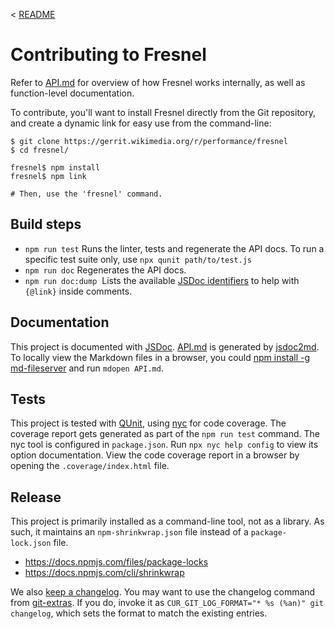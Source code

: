 < [README](./README.md)

# Contributing to Fresnel

Refer to [API.md](./API.md) for overview of how Fresnel works
internally, as well as function-level documentation.

To contribute, you'll want to install Fresnel directly from the
Git repository, and create a dynamic link for easy use from the
command-line:

```
$ git clone https://gerrit.wikimedia.org/r/performance/fresnel
$ cd fresnel/

fresnel$ npm install
fresnel$ npm link

# Then, use the 'fresnel' command.
```

## Build steps

* `npm run test`
  Runs the linter, tests and regenerate the API docs.
  To run a specific test suite only, use `npx qunit path/to/test.js`
* `npm run doc`
  Regenerates the API docs.
* `npm run doc:dump`
  Lists the available [JSDoc identifiers](https://github.com/jsdoc2md/jsdoc-to-markdown/wiki/Listing-namepaths) to help with `{@link}` inside comments.

## Documentation

This project is documented with [JSDoc](http://usejsdoc.org/). [API.md](./API.md) is generated by [jsdoc2md](https://github.com/jsdoc2md/jsdoc-to-markdown/wiki). To locally view the Markdown files in a browser, you could [npm install -g md-fileserver](https://www.npmjs.com/package/md-fileserver) and  run `mdopen API.md`.

## Tests

This project is tested with [QUnit](https://api.qunitjs.com/assert/), using [nyc](https://istanbul.js.org/) for code coverage. The coverage report gets generated as part of the `npm run test` command. The nyc tool is configured in `package.json`. Run `npx nyc help config` to view its option documentation. View the code coverage report in a browser by opening the `.coverage/index.html` file.

## Release

This project is primarily installed as a command-line tool,
not as a library. As such, it maintains an `npm-shrinkwrap.json` file
instead of a `package-lock.json` file.

* <https://docs.npmjs.com/files/package-locks>
* <https://docs.npmjs.com/cli/shrinkwrap>

We also [keep a changelog](https://keepachangelog.com/en/1.0.0/). You may want to use the changelog command from [git-extras](https://github.com/tj/git-extras). If you do, invoke it as `CUR_GIT_LOG_FORMAT="* %s (%an)" git changelog`, which sets the format to match the existing entries.
